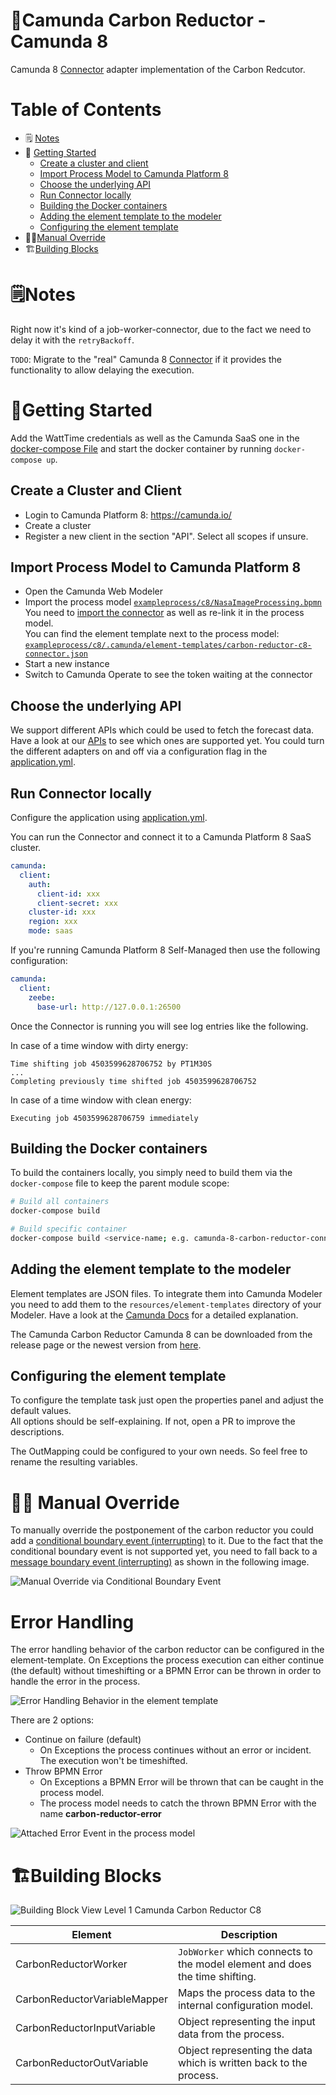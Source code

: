 # 🌱Camunda Carbon Reductor - Camunda 8

Camunda 8 [Connector](https://docs.camunda.io/docs/components/connectors/introduction-to-connectors/) adapter 
implementation of the Carbon Redcutor.

# Table of Contents

* 🗒 [Notes](#notes)
* 🚀 [Getting Started](#getting-started)
  * [Create a cluster and client](#create-a-cluster-and-client)
  * [Import Process Model to Camunda Platform 8](#import-process-model-to-camunda-platform-8)
  * [Choose the underlying API](#choose-the-underlying-api)
  * [Run Connector locally](#run-connector-locally)
  * [Building the Docker containers](#building-the-docker-containers)
  * [Adding the element template to the modeler](#adding-the-element-template-to-the-modeler)
  * [Configuring the element template](#configuring-the-element-template)
* 🖐🏼[Manual Override](#-manual-override)
* 🏗️[Building Blocks](#building-blocks)

# 🗒️Notes

Right now it's kind of a job-worker-connector, due to the fact we need
to delay it with the `retryBackoff`.

`TODO`: Migrate to the "real" Camunda 8 [Connector](https://docs.camunda.io/docs/components/connectors/custom-built-connectors/connector-sdk/) if 
it provides the functionality to allow delaying the execution.

# 🚀Getting Started

Add the WattTime credentials as well as the Camunda SaaS one in the 
[docker-compose File](./docker-compose.yaml) and start the 
docker container by running `docker-compose up`.

## Create a Cluster and Client

* Login to Camunda Platform 8: https://camunda.io/
* Create a cluster
* Register a new client in the section "API". Select all scopes if unsure.

## Import Process Model to Camunda Platform 8

* Open the Camunda Web Modeler
* Import the process model [`exampleprocess/c8/NasaImageProcessing.bpmn`](../exampleprocess/c8/NasaImageProcessing.bpmn)   
  You need to [import the connector](https://docs.camunda.io/docs/components/connectors/manage-connector-templates/#importing-existing-connector-templates) as well as re-link it in the process model.  
  You can find the element template next to the process model: [`exampleprocess/c8/.camunda/element-templates/carbon-reductor-c8-connector.json`](../exampleprocess/c8/.camunda/element-templates/carbon-reductor-c8-connector.json)
* Start a new instance
* Switch to Camunda Operate to see the token waiting at the connector

## Choose the underlying API

We support different APIs which could be used to fetch the forecast data. 
Have a look at our [APIs](../api/README.md) to see which ones are supported yet. 
You could turn the different adapters on and off via a configuration flag in the
[application.yml](./src/main/resources/application.yml).

## Run Connector locally

Configure the application using [application.yml](./src/main/resources/application.yml).

You can run the Connector and connect it to a Camunda Platform 8 SaaS cluster.

```yml
camunda:
  client:
    auth:
      client-id: xxx
      client-secret: xxx
    cluster-id: xxx
    region: xxx
    mode: saas
```

If you're running Camunda Platform 8 Self-Managed then use the following configuration:

```yml
camunda:
  client:
    zeebe:
      base-url: http://127.0.0.1:26500
```

Once the Connector is running you will see log entries like the following.

In case of a time window with dirty energy:
```
Time shifting job 4503599628706752 by PT1M30S
...
Completing previously time shifted job 4503599628706752
```

In case of a time window with clean energy:
```
Executing job 4503599628706759 immediately
```

## Building the Docker containers

To build the containers locally, you simply need to build them via the
`docker-compose` file to keep the parent module scope:

```bash
# Build all containers
docker-compose build

# Build specific container 
docker-compose build <service-name; e.g. camunda-8-carbon-reductor-connector>
```

## Adding the element template to the modeler

Element templates are JSON files. To integrate them into Camunda
Modeler you need to add them to the `resources/element-templates`
directory of your Modeler. Have a look at the [Camunda Docs](https://docs.camunda.io/docs/components/modeler/desktop-modeler/element-templates/configuring-templates/#example-setup) for
a detailed explanation.

The Camunda Carbon Reductor Camunda 8 can be downloaded from the
release page or the newest version from [here](../exampleprocess/c8/.camunda/element-templates/carbon-reductor-c8-connector.json).

## Configuring the element template

To configure the template task just open the properties panel and adjust the default values.  
All options should be self-explaining. If not, open a PR to improve the descriptions.

The OutMapping could be configured to your own needs. So feel free to rename the resulting variables.

# 🖐🏼 Manual Override

To manually override the postponement of the carbon reductor you could add a [conditional boundary event (interrupting)](https://docs.camunda.org/manual/latest/reference/bpmn20/events/conditional-events/) to
it. Due to the fact that the conditional boundary event is not supported yet, you need to fall back to a 
[message boundary event (interrupting)](https://docs.camunda.org/manual/latest/reference/bpmn20/events/message-events/) as shown in the following image.

![Manual Override via Conditional Boundary Event](../docs/manual-override/manual-override-c8.png)

# Error Handling

The error handling behavior of the carbon reductor can be configured in the element-template.
On Exceptions the process execution can either continue (the default) without timeshifting
or a BPMN Error can be thrown in order to handle the error in the process.

![Error Handling Behavior in the element template](../docs/error-handling/error-handling-c8-template.png)

There are 2 options:
* Continue on failure (default)
  * On Exceptions the process continues without an error or incident. The execution won't be timeshifted.
* Throw BPMN Error
  * On Exceptions a BPMN Error will be thrown that can be caught in the process model.
  * The process model needs to catch the thrown BPMN Error with the name **carbon-reductor-error**

![Attached Error Event in the process model](../docs/error-handling/error-handling-c8-process.png)

# 🏗Building Blocks

![Building Block View Level 1 Camunda Carbon Reductor C8](../assets/diagram/generated/building-block-view-level-1-camunda-carbon-reductor-c8.png)

| Element                      | Description                                                                 |
|------------------------------|-----------------------------------------------------------------------------|
| CarbonReductorWorker         | `JobWorker` which connects to the model element and does the time shifting. |
| CarbonReductorVariableMapper | Maps the process data to the internal configuration model.                  |
| CarbonReductorInputVariable  | Object representing the input data from the process.                        |
| CarbonReductorOutVariable    | Object representing the data which is written back to the process.          |
